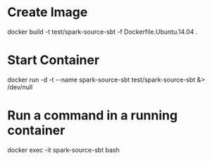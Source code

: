 
# Create Image
docker build -t test/spark-source-sbt -f Dockerfile.Ubuntu.14.04 .

# Start Container
docker run -d -t --name spark-source-sbt test/spark-source-sbt &> /dev/null

# Run a command in a running container
docker exec -it spark-source-sbt bash

